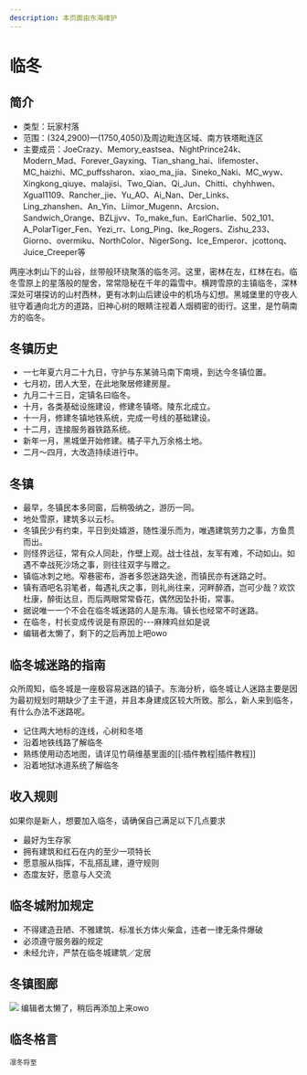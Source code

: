 ```yaml
---
description: 本页面由东海维护
---
```


# 临冬

## 简介

* 类型：玩家村落
* 范围：\(324,2900\)—\(1750,4050\)及周边毗连区域、南方铁塔毗连区 
* 主要成员：JoeCrazy、Memory\_eastsea、NightPrince24k、Modern\_Mad、Forever\_Gayxing、Tian\_shang\_hai、lifemoster、MC\_haizhi、MC\_puffssharon、xiao\_ma\_jia、Sineko\_Naki、MC\_wyw、Xingkong\_qiuye、malajisi、Two\_Qian、Qi\_Jun、Chitti、chyhhwen、XguaI1109、Rancher\_jie、Yu\_AO、Ai\_Nan、Der\_Links、Ling\_zhanshen、An\_Yin、Liimor\_Mugenn、Arcsion、Sandwich\_Orange、BZLjjvv、To\_make\_fun、EarlCharlie、502\_101、A\_PolarTiger\_Fen、Yezi\_rr、Long\_Ping、Ike\_Rogers、Zishu\_233、Giorno、overmiku、NorthColor、NigerSong、Ice\_Emperor、jcottonq、Juice\_Creeper等

两座冰刺山下的山谷，丝带般环绕聚落的临冬河。这里，密林在左，红林在右。临冬雪原上的星落般的屋舍，常常隐秘在千年的霜雪中。横跨雪原的主镇临冬，深林深处可堪探访的山村西林，更有冰刺山后建设中的机场与幻想。黑城堡里的守夜人驻守着通向北方的道路，旧神心树的眼睛注视着人烟稠密的街行。这里，是竹萌南方的临冬。

## 冬镇历史

* 一七年夏六月二十九日，守护与东某骑马南下南境，到达今冬镇位置。
* 七月初，团人大至，在此地聚居修建房屋。
* 九月二十三日，定镇名曰临冬。
* 十月，各类基础设施建设，修建冬镇塔。陵东北成立。
* 十一月，修建冬镇地铁系统，完成一号线的基础建设。
* 十二月，连接服务器铁路系统。
* 新年一月，黑城堡开始修建。橘子平九万余格土地。
* 二月～四月，大改造持续进行中。

## 冬镇

* 最早，冬镇民本多同窗，后稍吸纳之，游历一同。
* 地处雪原，建筑多以云杉。
* 冬镇民少有约束，平日到处嬉游，随性漫乐而为，唯遇建筑劳力之事，方鱼贯而出。
* 则怪界远征，常有众人同赴，作壁上观。战士往战，友军有难，不动如山。如遇不幸战死沙场之事，则往往双字与赠之。
* 镇临冰刺之地。窄巷密布，游者多怨迷路失途，而镇民亦有迷路之时。
* 镇有酒吧名羽笔者，每遇礼庆之事，则礼尚往来，河畔醉酒，岂可少哉？欢饮杜康，醉街达旦，而后两眼常常昏花，偶然因坠扑街，常事。
* 据说唯一一个不会在临冬城迷路的人是东海。镇长也经常不时迷路。
* 在临冬，村长变成传说是有原因的---麻辣鸡丝如是说
* 编辑者太懒了，剩下的之后再加上吧owo

## 临冬城迷路的指南

众所周知，临冬城是一座极容易迷路的镇子。东海分析，临冬城让人迷路主要是因为最初规划时期缺少了主干道，并且本身建成区较大所致。那么，新人来到临冬，有什么办法不迷路呢。

* 记住两大地标的连线，心树和冬塔
* 沿着地铁线路了解临冬
* 熟练使用动态地图，请详见竹萌维基里面的\[\[:插件教程\|插件教程\]\]
* 沿着地狱冰道系统了解临冬

## 收入规则

如果你是新人，想要加入临冬，请确保自己满足以下几点要求

* 最好为生存家
* 拥有建筑和红石在内的至少一项特长
* 愿意服从指挥，不乱搭乱建，遵守规则
* 态度友好，愿意与人交流

## 临冬城附加规定

* 不得建造丑陋、不雅建筑、标准长方体火柴盒，违者一律无条件爆破
* 必须遵守服务器的规定
* 未经允许，严禁在临冬城建筑／定居

## 冬镇图廊
![](https://i.loli.net/2018/04/21/5adb0721b8203.png)
编辑者太懒了，稍后再添加上来owo

## 临冬格言

`凛冬将至`

